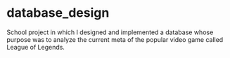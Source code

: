 # database_design
School project in which I designed and implemented a database whose purpose was to analyze the current meta of the popular video game called League of Legends.
